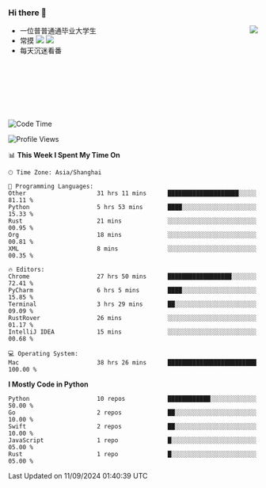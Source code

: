 ### Hi there 👋


<a href="https://github.com/yanlc39">
  <img align="right" src="https://github-readme-stats.vercel.app/api?username=yanlc39&show_icons=true&hide_border=true&icon_color=586069&title_color=a0a9af">
</a>

- 一位普普通通毕业大学生
- 常摸 ![](https://img.shields.io/badge/-Python-3e74a2?style=flat-square&logo=Python&logoColor=fff) ![](https://img.shields.io/badge/-C%2B%2B-brightgreen?style=flat-square)
- 每天沉迷看番



<br><br><br><br><br><br>


<!--START_SECTION:waka-->
![Code Time](http://img.shields.io/badge/Code%20Time-318%20hrs%2040%20mins-blue)

![Profile Views](http://img.shields.io/badge/Profile%20Views-0-blue)

📊 **This Week I Spent My Time On** 

```text
🕑︎ Time Zone: Asia/Shanghai

💬 Programming Languages: 
Other                    31 hrs 11 mins      ████████████████████░░░░░   81.11 % 
Python                   5 hrs 53 mins       ████░░░░░░░░░░░░░░░░░░░░░   15.33 % 
Rust                     21 mins             ░░░░░░░░░░░░░░░░░░░░░░░░░   00.95 % 
Org                      18 mins             ░░░░░░░░░░░░░░░░░░░░░░░░░   00.81 % 
XML                      8 mins              ░░░░░░░░░░░░░░░░░░░░░░░░░   00.35 % 

🔥 Editors: 
Chrome                   27 hrs 50 mins      ██████████████████░░░░░░░   72.41 % 
PyCharm                  6 hrs 5 mins        ████░░░░░░░░░░░░░░░░░░░░░   15.85 % 
Terminal                 3 hrs 29 mins       ██░░░░░░░░░░░░░░░░░░░░░░░   09.09 % 
RustRover                26 mins             ░░░░░░░░░░░░░░░░░░░░░░░░░   01.17 % 
IntelliJ IDEA            15 mins             ░░░░░░░░░░░░░░░░░░░░░░░░░   00.68 % 

💻 Operating System: 
Mac                      38 hrs 26 mins      █████████████████████████   100.00 % 
```

**I Mostly Code in Python** 

```text
Python                   10 repos            ████████████░░░░░░░░░░░░░   50.00 % 
Go                       2 repos             ██░░░░░░░░░░░░░░░░░░░░░░░   10.00 % 
Swift                    2 repos             ██░░░░░░░░░░░░░░░░░░░░░░░   10.00 % 
JavaScript               1 repo              █░░░░░░░░░░░░░░░░░░░░░░░░   05.00 % 
Rust                     1 repo              █░░░░░░░░░░░░░░░░░░░░░░░░   05.00 % 
```




 Last Updated on 11/09/2024 01:40:39 UTC
<!--END_SECTION:waka-->

